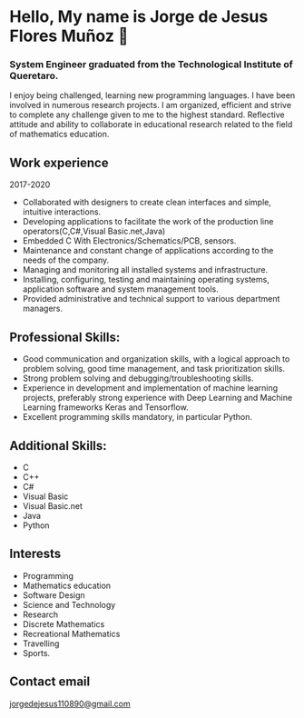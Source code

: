 # Hello, My name is Jorge de Jesus Flores Muñoz 👋
### System Engineer graduated from the Technological Institute of Queretaro.

I enjoy being challenged, learning new programming languages. I have been involved in numerous research projects. I am organized, efficient and strive to complete any challenge given to me to the highest standard.
Reflective attitude and ability to collaborate in educational research related to the field of mathematics education.

## Work experience

2017-2020

- Collaborated with designers to create clean interfaces and simple, intuitive interactions.
- Developing applications to facilitate the work of the production line operators(C,C#,Visual Basic.net,Java)
- Embedded C With Electronics/Schematics/PCB, sensors.
- Maintenance and constant change of applications according to the needs of the company.
- Managing and monitoring all installed systems and infrastructure.
- Installing, configuring, testing and maintaining operating systems, application software and system management tools.
- Provided administrative and technical support to various department managers.

## Professional Skills:
- Good communication and organization skills, with a logical approach to problem solving, good time management, and task prioritization skills.
- Strong problem solving and debugging/troubleshooting skills.
- Experience in development and implementation of machine learning projects, preferably strong experience with Deep Learning and Machine Learning frameworks Keras and Tensorflow.
- Excellent programming skills mandatory, in particular Python.

## Additional Skills:
- C
- C++
- C#
- Visual Basic
- Visual Basic.net
- Java
- Python

## Interests
- Programming
- Mathematics education 
- Software Design
- Science and Technology
- Research
- Discrete Mathematics
- Recreational Mathematics
- Travelling
- Sports.

## Contact email
jorgedejesus110890@gmail.com

